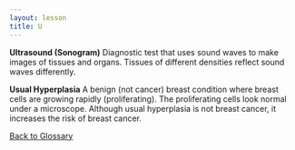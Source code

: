 ```yaml
---
layout: lesson
title: U
---
```


<a name="top"></a>

**Ultrasound (Sonogram)** 
Diagnostic test that uses sound waves to make images of tissues and organs. Tissues of different densities reflect sound waves differently.

**Usual Hyperplasia** 
A benign (not cancer) breast condition where breast cells are growing rapidly (proliferating). The proliferating cells look normal under a microscope. Although usual hyperplasia is not breast cancer, it increases the risk of breast cancer.

<!--a href="#top">Back to top of page</a-->
<a href="https://scnslabutsa.github.io/myhthelperEduContent/Glossary/index.html">Back to Glossary</a>
